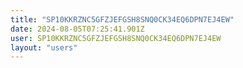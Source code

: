 ```yaml
---
title: "SP10KKRZNC5GFZJEFGSH8SNQ0CK34EQ6DPN7EJ4EW"
date: 2024-08-05T07:25:41.901Z
user: SP10KKRZNC5GFZJEFGSH8SNQ0CK34EQ6DPN7EJ4EW
layout: "users"
---
```

    